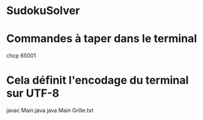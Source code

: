 # SudokuSolver

# Commandes à taper dans le terminal
chcp 65001 
# Cela définit l'encodage du terminal sur UTF-8
javac Main.java
java Main Grille.txt